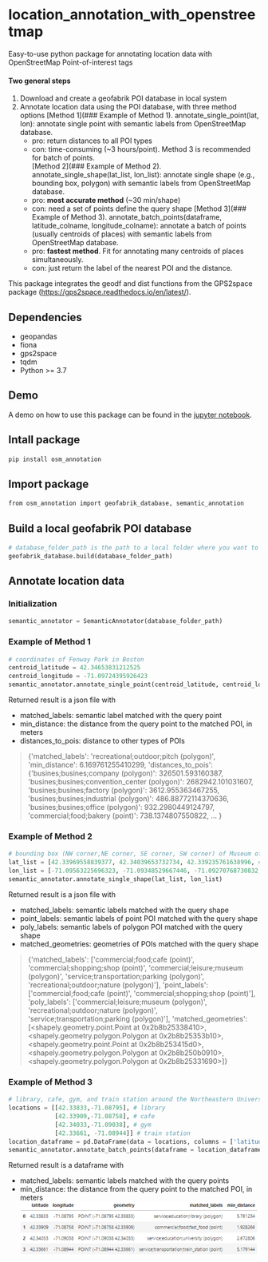 # location_annotation_with_openstreetmap
Easy-to-use python package for annotating location data with OpenStreetMap Point-of-interest tags

#### Two general steps
1. Download and create a geofabrik POI database in local system
2. Annotate location data using the POI database, with three method options
   [Method 1](### Example of Method 1). annotate_single_point(lat, lon): annotate single point with semantic labels from OpenStreetMap database.  
      - pro: return distances to all POI types  
      - con: time-consuming (~3 hours/point). Method 3 is recommended for batch of points.  
   [Method 2](### Example of Method 2). annotate_single_shape(lat_list, lon_list): annotate single shape (e.g., bounding box, polygon) with semantic labels from OpenStreetMap database.  
      - pro: **most accurate method** (~30 min/shape)
      - con: need a set of points define the query shape 
   [Method 3](### Example of Method 3). annotate_batch_points(dataframe, latitude_colname, longitude_colname): annotate a batch of points (usually centroids of places) with semantic labels from OpenStreetMap database. 
      - pro: **fastest method**. Fit for annotating many centroids of places simultaneously.  
      - con: just return the label of the nearest POI and the distance.    
    
This package integrates the geodf and dist functions from the GPS2space package (https://gps2space.readthedocs.io/en/latest/). 

## Dependencies
- geopandas
- fiona
- gps2space
- tqdm
- Python >= 3.7

## Demo
A demo on how to use this package can be found in the [jupyter notebook](https://github.com/rexli999/location_annotation_with_openstreetmap/blob/main/package_demo.ipynb).

## Intall package
```bash
pip install osm_annotation
```

## Import package
```bash
from osm_annotation import geofabrik_database, semantic_annotation
```

## Build a local geofabrik POI database
```python
# database_folder_path is the path to a local folder where you want to build the database. The disk should have at least 150 GB.
geofabrik_database.build(database_folder_path)
```

## Annotate location data
### Initialization
```python
semantic_annotator = SemanticAnnotator(database_folder_path)
```


### Example of Method 1
```python
# coordinates of Fenway Park in Boston
centroid_latitude = 42.34653831212525
centroid_longitude = -71.09724395926423
semantic_annotator.annotate_single_point(centroid_latitude, centroid_longitude)
```

Returned result is a json file with
- matched_labels: semantic label matched with the query point
- min_distance: the distance from the query point to the matched POI, in meters
- distances_to_pois: distance to other types of POIs
> {'matched_labels': 'recreational;outdoor;pitch (polygon)',
 'min_distance': 6.169761255410299,
 'distances_to_pois': {'busines;busines;company (polygon)': 326501.593160387,
  'busines;busines;convention_center (polygon)': 2682942.101031607,
  'busines;busines;factory (polygon)': 3612.955363467255,
  'busines;busines;industrial (polygon)': 486.88772114370636,
  'busines;busines;office (polygon)': 932.2980449124797,
  'commercial;food;bakery (point)': 738.1374807550822,
> ...
> }


### Example of Method 2
```python
# bounding box (NW corner,NE corner, SE corner, SW corner) of Museum of Fine Arts in Boston
lat_list = [42.33969558839377, 42.34039653732734, 42.339235761638996, 42.33847311473655]
lon_list = [-71.09563225696323, -71.09348529667446, -71.09270768730832, -71.0948470612041]
semantic_annotator.annotate_single_shape(lat_list, lon_list)
```

Returned result is a json file with
- matched_labels: semantic labels matched with the query shape
- point_labels: semantic labels of point POI matched with the query shape
- poly_labels: semantic labels of polygon POI matched with the query shape
- matched_geometries: geometries of POIs matched with the query shape
> {'matched_labels': ['commercial;food;cafe (point)',
  'commercial;shopping;shop (point)',
  'commercial;leisure;museum (polygon)',
  'service;transportation;parking (polygon)',
  'recreational;outdoor;nature (polygon)'],
 'point_labels': ['commercial;food;cafe (point)',
  'commercial;shopping;shop (point)'],
 'poly_labels': ['commercial;leisure;museum (polygon)',
  'recreational;outdoor;nature (polygon)',
  'service;transportation;parking (polygon)'],
 'matched_geometries': [<shapely.geometry.point.Point at 0x2b8b25338410>,
  <shapely.geometry.polygon.Polygon at 0x2b8b25353b10>,
  <shapely.geometry.point.Point at 0x2b8b253415d0>,
  <shapely.geometry.polygon.Polygon at 0x2b8b250b0910>,
  <shapely.geometry.polygon.Polygon at 0x2b8b25331690>]}



### Example of Method 3
```python
# library, cafe, gym, and train station around the Northeastern University campus
locations = [[42.33833,-71.08795], # library
             [42.33909,-71.08758], # cafe
             [42.34033,-71.09038], # gym
             [42.33661, -71.08944]] # train station
location_dataframe = pd.DataFrame(data = locations, columns = ['latitude', 'longitude'])
semantic_annotator.annotate_batch_points(dataframe = location_dataframe, latitude_colname = 'latitude', longitude_colname = 'longitude')
```

Returned result is a dataframe with
- matched_labels: semantic labels matched with the query points
- min_distance: the distance from the query point to the matched POI, in meters
![alt text](https://github.com/rexli999/location_annotation_with_openstreetmap/blob/main/batch_results.png "batch result")
